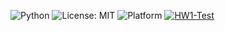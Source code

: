 ![Python](https://img.shields.io/badge/language-python-blue)
![License: MIT](https://img.shields.io/badge/License-MIT-yellow.svg)
![Platform](https://img.shields.io/badge/platform-linux-orange)
[![HW1-Test](https://github.com/SE-H-W/HW1/actions/workflows/HW1-Test.yml/badge.svg)](https://github.com/SE-H-W/HW1/actions/workflows/HW1-Test.yml)
